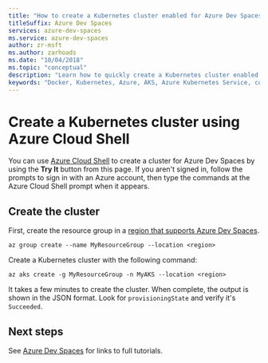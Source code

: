 ```yaml
---
title: "How to create a Kubernetes cluster enabled for Azure Dev Spaces using Azure Cloud Shell"
titleSuffix: Azure Dev Spaces
services: azure-dev-spaces
ms.service: azure-dev-spaces
author: zr-msft
ms.author: zarhoads
ms.date: "10/04/2018"
ms.topic: "conceptual"
description: "Learn how to quickly create a Kubernetes cluster enabled for Azure Dev Spaces directly from your browser without installing anything."
keywords: "Docker, Kubernetes, Azure, AKS, Azure Kubernetes Service, containers, Helm, service mesh, service mesh routing, kubectl, k8s"
---
```

# Create a Kubernetes cluster using Azure Cloud Shell

You can use [Azure Cloud Shell](/azure/cloud-shell) to create a cluster for Azure Dev Spaces by using the **Try It** button from this page. If you aren't signed in, follow the prompts to sign in with an Azure account, then type the commands at the Azure Cloud Shell prompt when it appears.

## Create the cluster

First, create the resource group in a [region that supports Azure Dev Spaces](https://docs.microsoft.com/azure/dev-spaces/#a-rapid,-iterative-kubernetes-development-experience-for-teams).

```azurecli-interactive
az group create --name MyResourceGroup --location <region>
```

Create a Kubernetes cluster with the following command:

```azurecli-interactive
az aks create -g MyResourceGroup -n MyAKS --location <region>
```

It takes a few minutes to create the cluster.  When complete, the output is shown in the JSON format. Look for `provisioningState` and verify it's `Succeeded`.

## Next steps

See [Azure Dev Spaces](/azure/dev-spaces/) for links to full tutorials.
